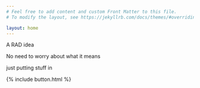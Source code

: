 ```yaml
---
# Feel free to add content and custom Front Matter to this file.
# To modify the layout, see https://jekyllrb.com/docs/themes/#overriding-theme-defaults

layout: home
---
```


A RAD idea

No need to worry about what it means

just putting stuff in

{% include button.html %}

<!-- {% raw %}
<script>

    const button = document.querySelector('#myButton');
    const bsButton = new mdb.Button(button);

</script>
{% endraw %} -->